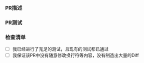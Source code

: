 
### PR描述
<!-- 详细描述您的更改 -->



### PR测试
<!-- 请详细描述您是如何测试PR中更改的代码的？ -->




### 检查清单
<!-- 请在`[]`中加一个`x`来勾选方框且周围没有空格，如下所示：`[x]` -->
- [ ] 我已经进行了充足的测试，且现有的测试都已通过
- [ ] 我保证该PR中没有随意修改换行符等内容，没有制造出大量的Diff
